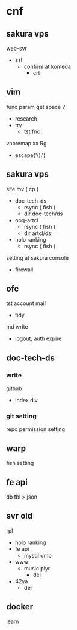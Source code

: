 
# cnf


## sakura vps

web-svr
- ssl
  - confirm at komeda
    - crt


## vim

func param get space ?
- research
- try
  - tst fnc


vnoremap xx Rg
- escape('().')


## sakura vps

site mv ( cp )
- doc-tech-ds
  - rsync ( fish )
  - dir doc-tech/ds
- ooq-artcl
  - rsync ( fish )
  - dir artcl/ds
- holo ranking
  - rsync ( fish )


setting at sakura console
- firewall


## ofc

tst account mail
- tidy


md write
- logout, auth expire


## doc-tech-ds

### write

github
- index div

### git setting

repo permission setting


## warp

fish setting


## fe api

db tbl > json


## svr old

rpl
- holo ranking
- fe api
  - mysql dmp
- www
  - music plyr
    - del
- 42ya
  - del


## docker

learn



